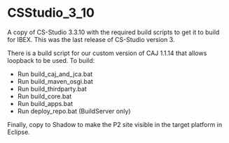 # CSStudio_3_10

A copy of CS-Studio 3.3.10 with the required build scripts to get it to build for IBEX.
This was the last release of CS-Studio version 3.

There is a build script for our custom version of CAJ 1.1.14 that allows loopback to be used.
To build:

* Run build_caj_and_jca.bat
* Run build_maven_osgi.bat
* Run build_thirdparty.bat
* Run build_core.bat
* Run build_apps.bat
* Run deploy_repo.bat (BuildServer only)

Finally, copy to Shadow to make the P2 site visible in the target platform in Eclipse.


